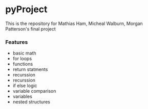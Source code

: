 # pyProject  
 This is the repository for Mathias Ham, Micheal Walburn, Morgan Patterson's final project  

### Features
 - basic math
 - for loops
 - functions
 - return statments
 - recurssion
 - recurssion
 - if else logic
 - variable comparison
 - variables
 - nested structures
